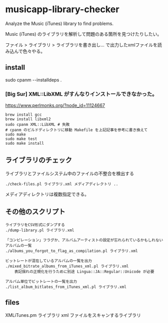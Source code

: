 # musicapp-library-checker

Analyze the Music (iTunes) library to find problems. 

Music (iTunes) のライブラリを解析して問題のある箇所を見つけたりしたい。

ファイル > ライブラリ > ライブラリを書き出し... で出力したxmlファイルを読み込んで色々やる。

## install

sudo cpanm --installdeps .

### [Big Sur] XML::LibXML がすんなりインストールできなかった。

https://www.perlmonks.org/?node_id=11124667

```
brew install gcc
brew install libxml2
sudo cpanm XML::LibXML # 失敗
# cpanm のビルドディレクトリに移動 Makefile を上記記事を参考に書き換えて
sudo make
sudo make test
sudo make install
```

## ライブラリのチェック

ライブラリとファイルシステム中のファイルの不整合を検出する

```
./check-files.pl ライブラリ.xml メディアディレクトリ ..
```

メディアディレクトリは複数指定できる。

## その他のスクリプト

```
ライブラリをCSV形式にダンプする
./dump-library.pl ライブラリ.xml

「コンピレーション」フラグか、アルバムアーティストの設定が忘れられているかもしれないアルバムの一覧
./albums_you_forgot_to_flag_as_compilation.pl ライブラリ.xml

ビットレートが混在しているアルバムの一覧を出力
./mixed_bitrate_albums_from_iTunes_xml.pl ライブラリ.xml
	表記揺れの正規化を行うために別途 Lingua::JA::Regular::Unicode が必要

アルバム単位でビットレートの一覧を出力
./list_album_bitlates_from_iTunes_xml.pl ライブラリ.xml
```

## files

XMLiTunes.pm
	ライブラリ xml ファイルをスキャンするライブラリ
